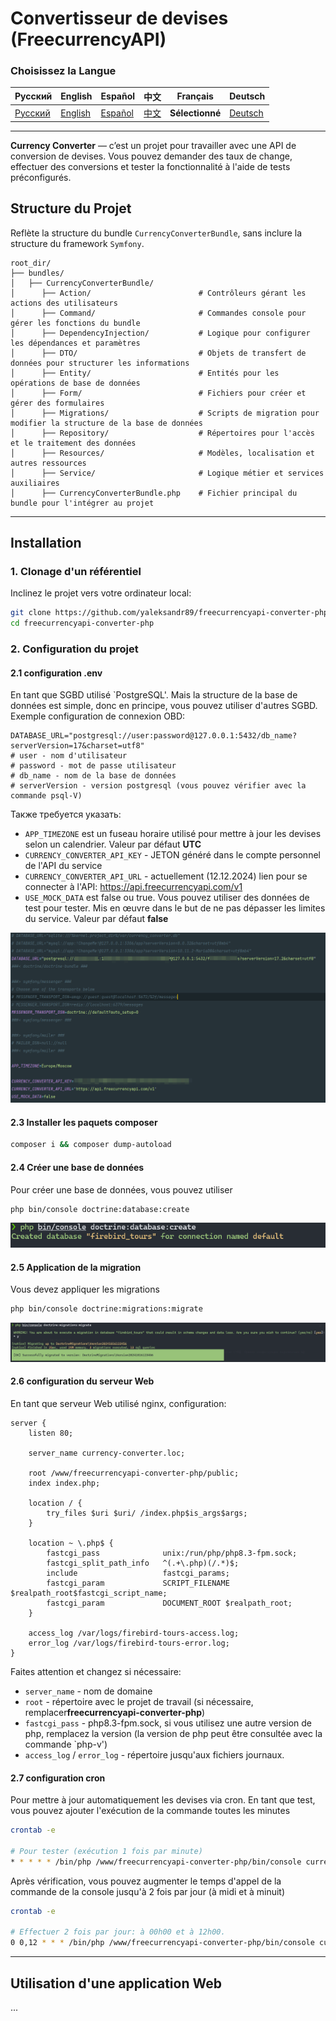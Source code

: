 # Convertisseur de devises (FreecurrencyAPI)

### Choisissez la Langue

| Русский                          | English | Español | 中文 | Français | Deutsch |
|----------------------------------|------------|------------|-----------|-------------|----------|
| [Русский](../../README.md) | [English](README_en.md) | [Español](README_es.md) | [中文](README_zh.md) | **Sélectionné** | [Deutsch](README_de.md) |

---

**Currency Converter** — c’est un projet pour travailler avec une API de conversion de devises. Vous pouvez demander des taux de change, effectuer des conversions et tester la fonctionnalité à l'aide de tests préconfigurés.

## Structure du Projet

Reflète la structure du bundle `CurrencyConverterBundle`, sans inclure la structure du framework `Symfony`.

```plaintext
root_dir/
├── bundles/
│   ├── CurrencyConverterBundle/
│      ├── Action/                        # Contrôleurs gérant les actions des utilisateurs
│      ├── Command/                       # Commandes console pour gérer les fonctions du bundle
│      ├── DependencyInjection/           # Logique pour configurer les dépendances et paramètres
│      ├── DTO/                           # Objets de transfert de données pour structurer les informations
│      ├── Entity/                        # Entités pour les opérations de base de données
│      ├── Form/                          # Fichiers pour créer et gérer des formulaires
│      ├── Migrations/                    # Scripts de migration pour modifier la structure de la base de données
│      ├── Repository/                    # Répertoires pour l'accès et le traitement des données
│      ├── Resources/                     # Modèles, localisation et autres ressources
│      ├── Service/                       # Logique métier et services auxiliaires
│      ├── CurrencyConverterBundle.php    # Fichier principal du bundle pour l'intégrer au projet
```

---

## Installation

### 1. Clonage d'un référentiel

Inclinez le projet vers votre ordinateur local:

```bash
git clone https://github.com/yaleksandr89/freecurrencyapi-converter-php.git
cd freecurrencyapi-converter-php
```

### 2. Configuration du projet

#### 2.1 configuration .env

En tant que SGBD utilisé `PostgreSQL'. Mais la structure de la base de données est simple, donc en principe, vous pouvez utiliser d'autres SGBD. Exemple configuration de connexion OBD:

```dotenv
DATABASE_URL="postgresql://user:password@127.0.0.1:5432/db_name?serverVersion=17&charset=utf8"
# user - nom d'utilisateur
# password - mot de passe utilisateur
# db_name - nom de la base de données
# serverVersion - version postgresql (vous pouvez vérifier avec la commande psql-V)
```
Также требуется указать:

* `APP_TIMEZONE` est un fuseau horaire utilisé pour mettre à jour les devises selon un calendrier. Valeur par défaut **UTC**
* `CURRENCY_CONVERTER_API_KEY` - JETON généré dans le compte personnel de l'API du service
* `CURRENCY_CONVERTER_API_URL` - actuellement (12.12.2024) lien pour se connecter à l'API: https://api.freecurrencyapi.com/v1
* `USE_MOCK_DATA` est false ou true. Vous pouvez utiliser des données de test pour tester. Mis en œuvre dans le but de ne pas dépasser les limites du service. Valeur par défaut **false**

![env.png](../images/env.png)

#### 2.3 Installer les paquets composer

```bash
composer i && composer dump-autoload
```

#### 2.4 Créer une base de données

Pour créer une base de données, vous pouvez utiliser

```bash
php bin/console doctrine:database:create
```

![database-create.png](../images/database-create.png)

#### 2.5 Application de la migration

Vous devez appliquer les migrations

```bash
php bin/console doctrine:migrations:migrate
```

![migrations-migrate.png](../images/migrations-migrate.png)

#### 2.6 configuration du serveur Web

En tant que serveur Web utilisé nginx, configuration:

```apacheconf
server {
    listen 80;

    server_name currency-converter.loc;

    root /www/freecurrencyapi-converter-php/public;
    index index.php;

    location / {
        try_files $uri $uri/ /index.php$is_args$args;
    }

    location ~ \.php$ {
        fastcgi_pass              unix:/run/php/php8.3-fpm.sock;
        fastcgi_split_path_info   ^(.+\.php)(/.*)$;
        include                   fastcgi_params;
        fastcgi_param             SCRIPT_FILENAME $realpath_root$fastcgi_script_name;
        fastcgi_param             DOCUMENT_ROOT $realpath_root;
    }

    access_log /var/logs/firebird-tours-access.log;
    error_log /var/logs/firebird-tours-error.log;
}
```

Faites attention et changez si nécessaire:

* `server_name` - nom de domaine
* `root` - répertoire avec le projet de travail (si nécessaire, remplacer**freecurrencyapi-converter-php**)
* `fastcgi_pass` - php8.3-fpm.sock, si vous utilisez une autre version de php, remplacez la version (la version de php peut être consultée avec la commande `php-v')
* `access_log` / `error_log` - répertoire jusqu'aux fichiers journaux.

#### 2.7 configuration cron

Pour mettre à jour automatiquement les devises via cron. En tant que test, vous pouvez ajouter l'exécution de la commande toutes les minutes

```bash
crontab -e

# Pour tester (exécution 1 fois par minute)
* * * * * /bin/php /www/freecurrencyapi-converter-php/bin/console currency:update-rates >> /www/test-tasks/php/firebird-tours.col/var/log/currency_update.log 2>&1
```

Après vérification, vous pouvez augmenter le temps d'appel de la commande de la console jusqu'à 2 fois par jour (à midi et à minuit)

```bash
crontab -e

# Effectuer 2 fois par jour: à 00h00 et à 12h00.
0 0,12 * * * /bin/php /www/freecurrencyapi-converter-php/bin/console currency:update-rates >> /www/test-tasks/php/firebird-tours.col/var/log/currency_update.log 2>&1
```

---

## Utilisation d'une application Web

...
